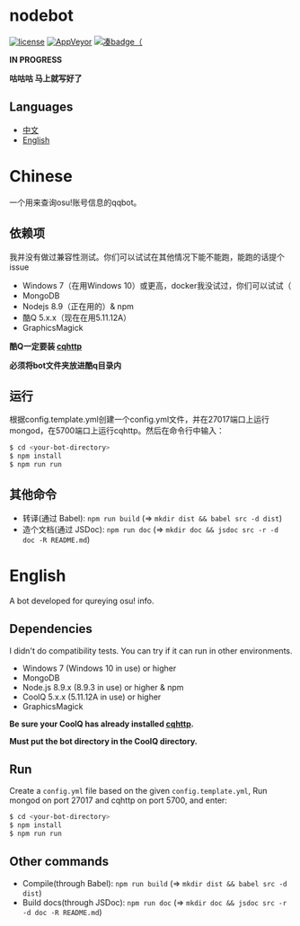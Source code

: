 # nodebot
[![license](https://img.shields.io/github/license/trustgit/nodebot.svg)](https://github.com/trustgit/nodebot/blob/master/LICENSE)
[![AppVeyor](https://img.shields.io/appveyor/ci/trustgit/nodebot.svg)](https://ci.appveyor.com/project/trustgit/nodebot)
[![凑badge（](https://img.shields.io/badge/developed%20for-osu!-ff6699.svg)](https://osu.ppy.sh/home)

**IN PROGRESS**

**咕咕咕 马上就写好了**

## Languages
- [中文](#Chinese)
- [English](#English)

# Chinese
一个用来查询osu!账号信息的qqbot。
## 依赖项
我并没有做过兼容性测试。你们可以试试在其他情况下能不能跑，能跑的话提个issue
- Windows 7（在用Windows 10）或更高，docker我没试过，你们可以试试（
- MongoDB
- Nodejs 8.9（正在用的）& npm
- 酷Q 5.x.x（现在在用5.11.12A）
- GraphicsMagick

**酷Q一定要装 [cqhttp](https://github.com/richardchien/coolq-http-api/releases)**

**必须将bot文件夹放进酷q目录内**
## 运行
根据config.template.yml创建一个config.yml文件，并在27017端口上运行mongod，在5700端口上运行cqhttp。然后在命令行中输入：
```sh
$ cd <your-bot-directory>
$ npm install
$ npm run run
```
## 其他命令
- 转译(通过 Babel): `npm run build` (=> `mkdir dist && babel src -d dist`)
- 造个文档(通过 JSDoc): `npm run doc` (=> `mkdir doc && jsdoc src -r -d doc -R README.md`)

# English
A bot developed for qureying osu! info.
## Dependencies
I didn't do compatibility tests. You can try if it can run in other environments.
- Windows 7 (Windows 10 in use) or higher
- MongoDB
- Node.js 8.9.x (8.9.3 in use) or higher & npm
- CoolQ 5.x.x (5.11.12A in use) or higher
- GraphicsMagick

**Be sure your CoolQ has already installed [cqhttp](https://github.com/richardchien/coolq-http-api/releases).**

**Must put the bot directory in the CoolQ directory.**
## Run
Create a `config.yml` file based on the given `config.template.yml`, Run mongod on port 27017 and cqhttp on port 5700, and enter:
```sh
$ cd <your-bot-directory>
$ npm install
$ npm run run
```
## Other commands
- Compile(through Babel): `npm run build` (=> `mkdir dist && babel src -d dist`)
- Build docs(through JSDoc): `npm run doc` (=> `mkdir doc && jsdoc src -r -d doc -R README.md`)
